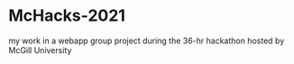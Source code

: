# McHacks-2021
my work in a webapp group project during the 36-hr hackathon hosted by McGill University
